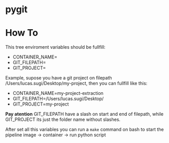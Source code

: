 # pygit

# How To
This tree enviroment variables should be fullfill:
* CONTAINER_NAME=<Name of container to create>
* GIT_FILEPATH=<The git base filepath>
* GIT_PROJECT=<The git folder>

 Example, supose you have a git project on filepath /Users/lucas.sugi/Desktop/my-project, then you can fullfill like this:

* CONTAINER_NAME=my-project-extraction
* GIT_FILEPATH=/Users/lucas.sugi/Desktop/
* GIT_PROJECT=my-project

**Pay atention** GIT_FILEPATH have a slash on start and end of filepath, while GIT_PROJECT its just the folder name without slashes.

After set all this variables you can run a `make` command on bash to start the pipeline image -> container -> run python script